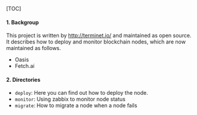 [TOC]

#### 1. Backgroup

This project is written by http://terminet.io/ and maintained as open source. It describes how to deploy and monitor blockchain nodes, which are now maintained as follows.

- Oasis
- Fetch.ai

#### 2. Directories

- `deploy`: Here you can find out how to deploy the node.
- `monitor`: Using zabbix to monitor node status
- `migrate`: How to migrate a node when a node fails
